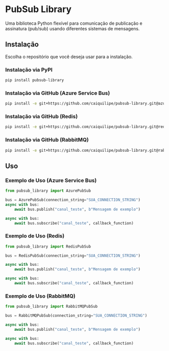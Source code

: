 # PubSub Library

Uma biblioteca Python flexível para comunicação de publicação e assinatura (pub/sub) usando diferentes sistemas de mensagens.

## Instalação

Escolha o repositório que você deseja usar para a instalação.

### Instalação via PyPI

```bash
pip install pubsub-library
```

### Instalação via GitHub (Azure Service Bus)

```bash
pip install -e git+https://github.com/caiquilipe/pubsub-library.git@azure-service-bus#egg=pubsub-library
```

### Instalação via GitHub (Redis)

```bash
pip install -e git+https://github.com/caiquilipe/pubsub-library.git@redis#egg=pubsub-library
```

### Instalação via GitHub (RabbitMQ)

```bash
pip install -e git+https://github.com/caiquilipe/pubsub-library.git@rabbitmq#egg=pubsub-library
```

## Uso

### Exemplo de Uso (Azure Service Bus)

```python
from pubsub_library import AzurePubSub

bus = AzurePubSub(connection_string="SUA_CONNECTION_STRING")
async with bus:
    await bus.publish("canal_teste", b"Mensagem de exemplo")

async with bus:
    await bus.subscribe("canal_teste", callback_function)
```

### Exemplo de Uso (Redis)

```python
from pubsub_library import RedisPubSub

bus = RedisPubSub(connection_string="SUA_CONNECTION_STRING")

async with bus:
    await bus.publish("canal_teste", b"Mensagem de exemplo")

async with bus:
    await bus.subscribe("canal_teste", callback_function)
```

### Exemplo de Uso (RabbitMQ)

```python
from pubsub_library import RabbitMQPubSub

bus = RabbitMQPubSub(connection_string="SUA_CONNECTION_STRING")

async with bus:
    await bus.publish("canal_teste", b"Mensagem de exemplo")

async with bus:
    await bus.subscribe("canal_teste", callback_function)
```